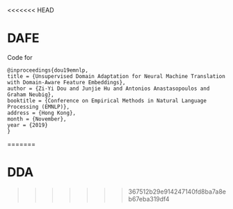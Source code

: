 <<<<<<< HEAD
# DAFE

Code for

    @inproceedings{dou19emnlp,
    title = {Unsupervised Domain Adaptation for Neural Machine Translation with Domain-Aware Feature Embeddings},
    author = {Zi-Yi Dou and Junjie Hu and Antonios Anastasopoulos and Graham Neubig},
    booktitle = {Conference on Empirical Methods in Natural Language Processing (EMNLP)},
    address = {Hong Kong},
    month = {November},
    year = {2019}
    }
=======
# DDA
>>>>>>> 367512b29e914247140fd8ba7a8eb67eba319df4
